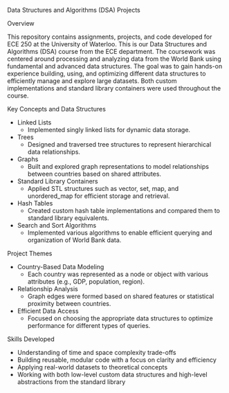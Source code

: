 Data Structures and Algorithms (DSA) Projects

Overview

This repository contains assignments, projects, and code developed for ECE 250 at the University of Waterloo. This is our Data Structures and Algorithms (DSA) course from the ECE department. The coursework was centered around processing and analyzing data from the World Bank using fundamental and advanced data structures.
The goal was to gain hands-on experience building, using, and optimizing different data structures to efficiently manage and explore large datasets. Both custom implementations and standard library containers were used throughout the course.

Key Concepts and Data Structures
  - Linked Lists
    - Implemented singly linked lists for dynamic data storage.
  - Trees
    - Designed and traversed tree structures to represent hierarchical data relationships.
  - Graphs
    - Built and explored graph representations to model relationships between countries based on shared attributes.
  - Standard Library Containers
    - Applied STL structures such as vector, set, map, and unordered_map for efficient storage and retrieval.
  - Hash Tables
    - Created custom hash table implementations and compared them to standard library equivalents.
  - Search and Sort Algorithms
    - Implemented various algorithms to enable efficient querying and organization of World Bank data.


Project Themes
  - Country-Based Data Modeling
    - Each country was represented as a node or object with various attributes (e.g., GDP, population, region).
  - Relationship Analysis
    - Graph edges were formed based on shared features or statistical proximity between countries.
  - Efficient Data Access
    - Focused on choosing the appropriate data structures to optimize performance for different types of queries.


Skills Developed
  - Understanding of time and space complexity trade-offs
  - Building reusable, modular code with a focus on clarity and efficiency
  - Applying real-world datasets to theoretical concepts
  - Working with both low-level custom data structures and high-level abstractions from the standard library
